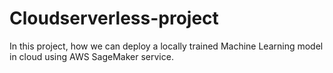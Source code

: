 # Cloudserverless-project


In this project, how we can deploy a locally trained Machine Learning model in cloud using AWS SageMaker service.
